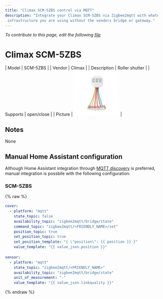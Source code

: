 ```yaml
---
title: "Climax SCM-5ZBS control via MQTT"
description: "Integrate your Climax SCM-5ZBS via Zigbee2mqtt with whatever smart home
 infrastructure you are using without the vendors bridge or gateway."
---
```


*To contribute to this page, edit the following
[file](https://github.com/Koenkk/zigbee2mqtt.io/blob/master/docgen/device_page_notes.js)*

# Climax SCM-5ZBS

| Model | SCM-5ZBS  |
| Vendor  | Climax  |
| Description | Roller shutter |
| Supports | open/close |
| Picture | ![Climax SCM-5ZBS](../images/devices/SCM-5ZBS.jpg) |

## Notes

None

## Manual Home Assistant configuration
Although Home Assistant integration through [MQTT discovery](../integration/home_assistant) is preferred,
manual integration is possbile with the following configuration:


### SCM-5ZBS
{% raw %}
```yaml
cover:
  - platform: "mqtt"
    state_topic: false
    availability_topic: "zigbee2mqtt/bridge/state"
    command_topic: "zigbee2mqtt/<FRIENDLY_NAME>/set"
    position_topic: true
    set_position_topic: true
    set_position_template: "{ \"position\": {{ position }} }"
    value_template: "{{ value_json.position }}"

sensor:
  - platform: "mqtt"
    state_topic: "zigbee2mqtt/<FRIENDLY_NAME>"
    availability_topic: "zigbee2mqtt/bridge/state"
    unit_of_measurement: "-"
    value_template: "{{ value_json.linkquality }}"
```
{% endraw %}


